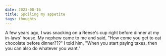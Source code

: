 ```yaml
---
date: 2023-08-16
title: Spoiling my appetite
tags: thoughts
---
```


A few years ago, I was snacking on a Reese's cup right before dinner at my in-laws' house. My nephew came to me and said, "How come you get to eat chocolate before dinner???" I told him, "When you start paying taxes, then you can also do whatever you want."